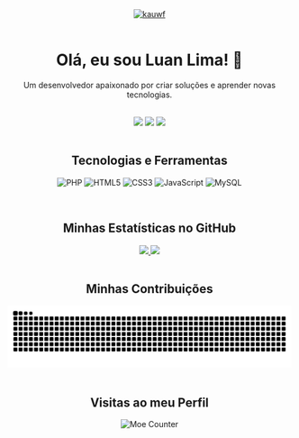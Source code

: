 <div align="center">
  <a href="https://github.com/kauwf">
    <img src="https://media4.giphy.com/media/v1.Y2lkPTc5MGI3NjExOG44cWl2NWN0YzhxbnQyYmFsZTd3NDNqMTBxd2ZnZm10bTB2cTMzNyZlcD12MV9pbnRlcm5hbF9naWZfYnlfaWQmY3Q9Zw/j1iLbKhrC3XFcwcsjP/giphy.gif" alt="kauwf">
  </a>
</div>

<br>

<div align="center">
  <h1>Olá, eu sou Luan Lima! 👋</h1>
  <p>Um desenvolvedor apaixonado por criar soluções e aprender novas tecnologias. </p>
  </div>

<br>

<div align="center">
  <a href="www.linkedin.com/in/luan-lima-5389ab327" target="_blank"><img src="https://img.shields.io/badge/-LinkedIn-%230077B5?style=for-the-badge&logo=linkedin&logoColor=white" target="_blank"></a>
  <a href="mailto:luanlima@luandeveloper.shop"><img src="https://img.shields.io/badge/-Gmail-%23333?style=for-the-badge&logo=gmail&logoColor=white" target="_blank"></a>
  <a href="https://www.instagram.com/siorluan/" target="_blank"><img src="https://img.shields.io/badge/-Instagram-%23E4405F?style=for-the-badge&logo=instagram&logoColor=white" target="_blank"></a>
</div>

<br>

<div align="center">
  <h2>Tecnologias e Ferramentas</h2>
  <p>
    <img src="https://img.shields.io/badge/PHP-777BB4?style=for-the-badge&logo=php&logoColor=white" alt="PHP">
    <img src="https://img.shields.io/badge/HTML5-E34F26?style=for-the-badge&logo=html5&logoColor=white" alt="HTML5">
    <img src="https://img.shields.io/badge/CSS3-1572B6?style=for-the-badge&logo=css3&logoColor=white" alt="CSS3">
    <img src="https://img.shields.io/badge/JavaScript-F7DF1E?style=for-the-badge&logo=javascript&logoColor=black" alt="JavaScript">
    <img src="https://img.shields.io/badge/MySQL-005C84?style=for-the-badge&logo=mysql&logoColor=white" alt="MySQL">
  </p>
</div>

<br>

<div align="center">
  <h2>Minhas Estatísticas no GitHub</h2>
  <a href="https://github.com/kauwf">
    <img height="180em" src="https://github-readme-stats.vercel.app/api?username=kauwf&show_icons=true&theme=dracula&include_all_commits=true&count_private=true"/>
    <img height="180em" src="https://github-readme-stats.vercel.app/api/top-langs/?username=kauwf&layout=compact&langs_count=7&theme=dracula"/>
  </a>
</div>

<br>

<div align="center">
  <h2>Minhas Contribuições</h2>
  <img src="https://github.com/kauwf/kauwf/blob/output/github-contribution-grid-snake.svg" alt="Snake animation">
</div>

<br>

<div align="center">
  <h2>Visitas ao meu Perfil</h2>
  <img src="https://moe-counter.glitch.me/get/@kauwf?theme=asoul" alt="Moe Counter">
</div>
